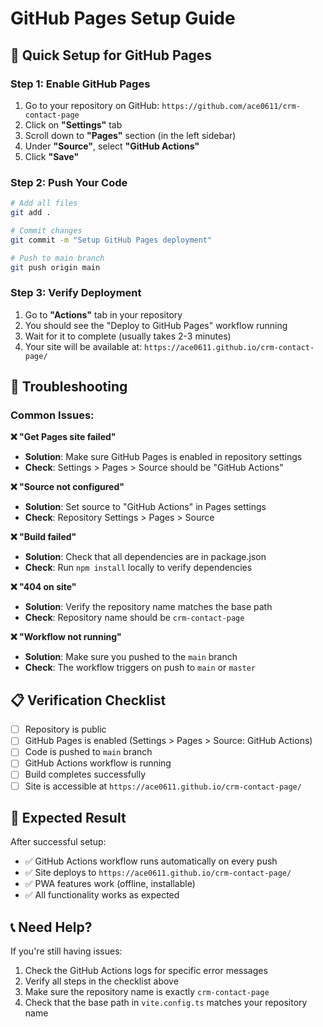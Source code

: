 # GitHub Pages Setup Guide

## 🚀 Quick Setup for GitHub Pages

### Step 1: Enable GitHub Pages

1. Go to your repository on GitHub: `https://github.com/ace0611/crm-contact-page`
2. Click on **"Settings"** tab
3. Scroll down to **"Pages"** section (in the left sidebar)
4. Under **"Source"**, select **"GitHub Actions"**
5. Click **"Save"**

### Step 2: Push Your Code

```bash
# Add all files
git add .

# Commit changes
git commit -m "Setup GitHub Pages deployment"

# Push to main branch
git push origin main
```

### Step 3: Verify Deployment

1. Go to **"Actions"** tab in your repository
2. You should see the "Deploy to GitHub Pages" workflow running
3. Wait for it to complete (usually takes 2-3 minutes)
4. Your site will be available at: `https://ace0611.github.io/crm-contact-page/`

## 🔧 Troubleshooting

### Common Issues:

**❌ "Get Pages site failed"**

- **Solution**: Make sure GitHub Pages is enabled in repository settings
- **Check**: Settings > Pages > Source should be "GitHub Actions"

**❌ "Source not configured"**

- **Solution**: Set source to "GitHub Actions" in Pages settings
- **Check**: Repository Settings > Pages > Source

**❌ "Build failed"**

- **Solution**: Check that all dependencies are in package.json
- **Check**: Run `npm install` locally to verify dependencies

**❌ "404 on site"**

- **Solution**: Verify the repository name matches the base path
- **Check**: Repository name should be `crm-contact-page`

**❌ "Workflow not running"**

- **Solution**: Make sure you pushed to the `main` branch
- **Check**: The workflow triggers on push to `main` or `master`

## 📋 Verification Checklist

- [ ] Repository is public
- [ ] GitHub Pages is enabled (Settings > Pages > Source: GitHub Actions)
- [ ] Code is pushed to `main` branch
- [ ] GitHub Actions workflow is running
- [ ] Build completes successfully
- [ ] Site is accessible at `https://ace0611.github.io/crm-contact-page/`

## 🎯 Expected Result

After successful setup:

- ✅ GitHub Actions workflow runs automatically on every push
- ✅ Site deploys to `https://ace0611.github.io/crm-contact-page/`
- ✅ PWA features work (offline, installable)
- ✅ All functionality works as expected

## 📞 Need Help?

If you're still having issues:

1. Check the GitHub Actions logs for specific error messages
2. Verify all steps in the checklist above
3. Make sure the repository name is exactly `crm-contact-page`
4. Check that the base path in `vite.config.ts` matches your repository name
